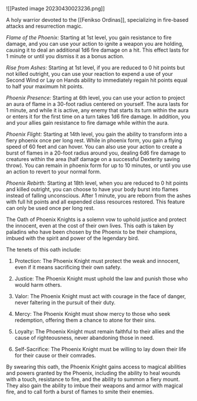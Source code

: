 ![[Pasted image 20230430023236.png]]

A holy warrior devoted to the [[Fenikso Ordinas]], specializing in fire-based attacks and resurrection magic.

_Flame of the Phoenix:_ Starting at 1st level, you gain resistance to fire damage, and you can use your action to ignite a weapon you are holding, causing it to deal an additional 1d6 fire damage on a hit. This effect lasts for 1 minute or until you dismiss it as a bonus action.

_Rise from Ashes:_ Starting at 1st level, if you are reduced to 0 hit points but not killed outright, you can use your reaction to expend a use of your Second Wind or Lay on Hands ability to immediately regain hit points equal to half your maximum hit points.

_Phoenix Presence:_ Starting at 6th level, you can use your action to project an aura of flame in a 30-foot radius centered on yourself. The aura lasts for 1 minute, and while it is active, any enemy that starts its turn within the aura or enters it for the first time on a turn takes 1d6 fire damage. In addition, you and your allies gain resistance to fire damage while within the aura.

_Phoenix Flight:_ Starting at 14th level, you gain the ability to transform into a fiery phoenix once per long rest. While in phoenix form, you gain a flying speed of 60 feet and can hover. You can also use your action to create a burst of flames in a 20-foot radius around you, dealing 6d6 fire damage to creatures within the area (half damage on a successful Dexterity saving throw). You can remain in phoenix form for up to 10 minutes, or until you use an action to revert to your normal form.

_Phoenix Rebirth:_ Starting at 18th level, when you are reduced to 0 hit points and killed outright, you can choose to have your body burst into flames instead of falling unconscious. After 1 minute, you are reborn from the ashes with full hit points and all expended class resources restored. This feature can only be used once per long rest.



 
The Oath of Phoenix Knights is a solemn vow to uphold justice and protect the innocent, even at the cost of their own lives. This oath is taken by paladins who have been chosen by the Phoenix to be their champions, imbued with the spirit and power of the legendary bird.

The tenets of this oath include:

1.  Protection: The Phoenix Knight must protect the weak and innocent, even if it means sacrificing their own safety.
    
2.  Justice: The Phoenix Knight must uphold the law and punish those who would harm others.
    
3.  Valor: The Phoenix Knight must act with courage in the face of danger, never faltering in the pursuit of their duty.
    
4.  Mercy: The Phoenix Knight must show mercy to those who seek redemption, offering them a chance to atone for their sins.
    
5.  Loyalty: The Phoenix Knight must remain faithful to their allies and the cause of righteousness, never abandoning those in need.
    
6.  Self-Sacrifice: The Phoenix Knight must be willing to lay down their life for their cause or their comrades.
    

By swearing this oath, the Phoenix Knight gains access to magical abilities and powers granted by the Phoenix, including the ability to heal wounds with a touch, resistance to fire, and the ability to summon a fiery mount. They also gain the ability to imbue their weapons and armor with magical fire, and to call forth a burst of flames to smite their enemies.